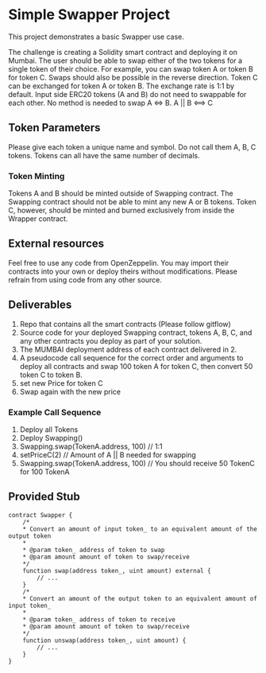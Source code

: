 # Simple Swapper Project

This project demonstrates a basic Swapper use case.

The challenge is creating a Solidity smart contract and deploying it on Mumbai. The user should be able to swap either of the two tokens for a single token of their choice. For example, you can swap token A or token B for token C. Swaps should also be possible in the reverse direction. Token C can be exchanged for token A or token B. The exchange rate is 1:1 by default. Input side ERC20 tokens (A and B) do not need to swappable for each other. No method is needed to swap A <=> B.
A || B <==> C

## Token Parameters

Please give each token a unique name and symbol. Do not call them A, B, C tokens. Tokens can all have the same number of decimals.

### Token Minting

Tokens A and B should be minted outside of Swapping contract. The Swapping contract should not be able to mint any new A or B tokens. Token C, however, should be minted and burned exclusively from inside the Wrapper contract.

## External resources

Feel free to use any code from OpenZeppelin. You may import their contracts into your own or deploy theirs without modifications. Please refrain from using code from any other source.

## Deliverables

1. Repo that contains all the smart contracts (Please follow gitflow)
2. Source code for your deployed Swapping contract, tokens A, B, C, and any other contracts you deploy as part of your solution.
3. The MUMBAI deployment address of each contract delivered in 2.
4. A pseudocode call sequence for the correct order and arguments to deploy all contracts and swap 100 token A for token C, then convert 50 token C to token B.
5. set new Price for token C
6. Swap again with the new price

### Example Call Sequence

1. Deploy all Tokens
2. Deploy Swapping()
3. Swapping.swap(TokenA.address, 100) // 1:1
4. setPriceC(2) // Amount of A || B needed for swapping
5. Swapping.swap(TokenA.address, 100) // You should receive 50 TokenC for 100 TokenA

## Provided Stub

```
contract Swapper {
    /*
    * Convert an amount of input token_ to an equivalent amount of the output token
    *
    * @param token_ address of token to swap
    * @param amount amount of token to swap/receive
    */
    function swap(address token_, uint amount) external {
        // ...
    }
    /*
    * Convert an amount of the output token to an equivalent amount of input token_
    *
    * @param token_ address of token to receive
    * @param amount amount of token to swap/receive
    */
    function unswap(address token_, uint amount) {
        // ...
    }
}
```
